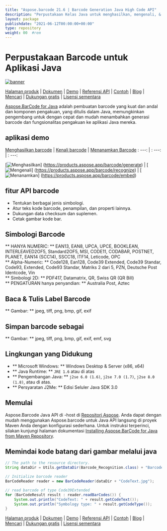 ```yaml
---
title: "Aspose.barcode 21.6 | Barcode Generation Java High Code API" 
description: "Perpustakaan Kelas Java untuk menghasilkan, mengenali, & mengonversi barcode. Mendukung simbologi numerik, alfa-numerik, dan 2D. Kustomisasi barcode di aplikasi java Anda." 
layout: package
publishdate: "2021-06-12T00:00:00+00:00"
type: repository
weight: 00	#rem
---
```


# Perpustakaan Barcode untuk Aplikasi Java
[![banner](../aspose_barcode-for-java-banner.png)](./)

[Halaman produk](https://products.aspose.com/barcode/java) | [Dokumen](https://docs.aspose.com/barcode/java/) | [Demo](https://products.aspose.app/barcode/family) | [Referensi API](https://apireference.aspose.com/barcode/java) | [Contoh](https://github.com/aspose-barcode/Aspose.BarCode-for-Java) | [Blog](https://blog.aspose.com/category/barcode/) | [Mencari](https://search.aspose.com/) | [Dukungan gratis](https://forum.aspose.com/c/barcode) | [Lisensi sementara](https://purchase.aspose.com/temporary-license)

[Aspose.BarCode for Java](https://products.aspose.com/barcode/java) adalah pembuatan barcode yang kuat dan andal dan komponen pengakuan, yang ditulis dalam Java, memungkinkan pengembang untuk dengan cepat dan mudah menambahkan generasi barcode dan fungsionalitas pengakuan ke aplikasi Java mereka.

## aplikasi demo

[Menghasilkan barcode](https://products.aspose.app/barcode/generate) | [Kenali barcode](https://products.aspose.app/barcode/recognize) | [Menanamkan Barcode](https://products.aspose.app/barcode/embed)
: ---: | : ---: | : ---:

[![Menghasilkan](https://products.aspose.app/barcode/generate/img/aspose_generate-app-48.png)] (https://products.aspose.app/barcode/generate) | [![Mengenali](https://products.aspose.app/barcode/recognize/img/aspose_recognize-app-48.png)] (https://products.aspose.app/barcode/recognize) | [![Menanamkan](https://products.aspose.app/barcode/embed/img/aspose_embed-app-48.png)] (https://products.aspose.app/barcode/embed)

## fitur API barcode
- Tentukan berbagai jenis simbologi.
- Atur teks kode barcode, penampilan, dan properti lainnya.
- Dukungan data checksum dan suplemen.
- Cetak gambar kode bar.

## Simbologi Barcode
** HANYA NUMERIC: ** EAN13, EAN8, UPCA, UPCE, BOOKLEAN, INTERLEAVED2OF5, Standard2OF5, MSI, CODE11, CODABAR, POSTNET, PLANET, EAN14 (SCC14), SSCC18, ITF14, Leticode, OPC \
** Alpha-Numeric: ** Code128, Ean128, Code39 Extended, Code39 Standar, Code93, Extended, Code93 Standar, Matriks 2 dari 5, PZN, Deutsche Post Identcode, Vin \
** Simbologi 2D: ** PDF417, Datamatrix, QR, Swiss QR (QR Bill) \
** PENGATURAN hanya penyandian: ** Australia Post, Aztec

## Baca & Tulis Label Barcode
** Gambar: ** jpeg, tiff, png, bmp, gif, exif

## Simpan barcode sebagai
** Gambar: ** jpeg, tiff, png, bmp, gif, exif, emf, svg

## Lingkungan yang Didukung
- ** Microsoft Windows: ** Windows Desktop & Server (x86, x64)
- ** Java Runtime: ** `JRE 1.6` atau di atas
- ** Pengembangan Java: ** `j2se 6.0 (1.6)`, `j2se 7.0 (1.7)`, `j2se 8.0 (1.8)`, atau di atas.
- ** Persyaratan J2Me: ** Edisi Seluler Java SDK 3.0

## Memulai

Aspose.Barcode Java API di -host di [Repositori Aspose](https://releases.aspose.com/barcode/java/). Anda dapat dengan mudah menggunakan Aspose.barcode untuk Java API langsung di proyek Maven Anda dengan konfigurasi sederhana. Untuk instruksi terperinci, silakan kunjungi halaman dokumentasi [Installing Aspose.BarCode for Java from Maven Repository](https://docs.aspose.com/barcode/java/installation/).

## Memindai kode batang dari gambar melalui java

```java
// The path to the resource directory.
String dataDir = Utils.getDataDir(Barcode_Recognition.class) + "BarcodeReader/basic_features/";

// Initialize barcode reader
BarCodeReader reader = new BarCodeReader(dataDir + "CodeText.jpg");

// read barcode of type Code39Extended
for (BarCodeResult result : reader.readBarCodes()) {
    System.out.println("CodeText: " + result.getCodeText());
    System.out.println("Symbology type: " + result.getCodeType());
}
```

[Halaman produk](https://products.aspose.com/barcode/java) | [Dokumen](https://docs.aspose.com/barcode/java/) | [Demo](https://products.aspose.app/barcode/family) | [Referensi API](https://apireference.aspose.com/barcode/java) | [Contoh](https://github.com/aspose-barcode/Aspose.BarCode-for-Java) | [Blog](https://blog.aspose.com/category/barcode/) | [Mencari](https://search.aspose.com/) | [Dukungan gratis](https://forum.aspose.com/c/barcode) | [Lisensi sementara](https://purchase.aspose.com/temporary-license)
